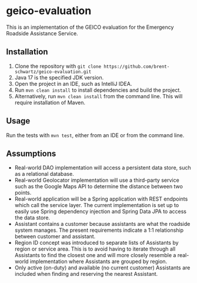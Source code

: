 # geico-evaluation
This is an implementation of the GEICO evaluation for the Emergency Roadside Assistance Service.

## Installation
1. Clone the repository with `git clone https://github.com/brent-schwartz/geico-evaluation.git`
2. Java 17 is the specified JDK version.
3. Open the project in an IDE, such as IntelliJ IDEA.
4. Run `mvn clean install` to install dependencies and build the project.
5. Alternatively, run `mvn clean install` from the command line.  This will require installation of Maven.

## Usage
Run the tests with `mvn test`, either from an IDE or from the command line.

## Assumptions

- Real-world DAO implementation will access a persistent data store, such as a relational database.
- Real-world Geolocator implementation will use a third-party service such as the Google Maps API to determine the distance between two points.
- Real-world application will be a Spring application with REST endpoints which call the service layer.  The current implementation is set up to easily use Spring dependency injection
and Spring Data JPA to access the data store.
- Assistant contains a customer because assistants are what the roadside system manages.  The present requirements indicate a 1:1 relationship between customer and assistant.
- Region ID concept was introduced to separate lists of Assistants by region or service area. 
This is to avoid having to iterate through all Assistants to find the closest one and will more closely resemble
a real-world implementation where Assistants are grouped by region.
- Only active (on-duty) and available (no current customer) Assistants are included when finding and reserving the nearest Assistant.
